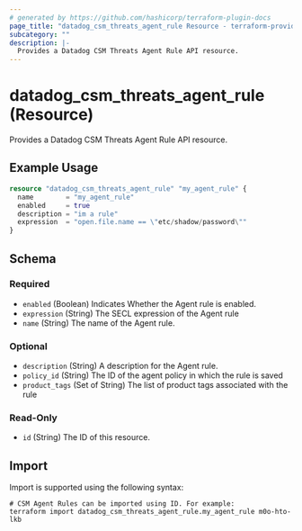 ```yaml
---
# generated by https://github.com/hashicorp/terraform-plugin-docs
page_title: "datadog_csm_threats_agent_rule Resource - terraform-provider-datadog"
subcategory: ""
description: |-
  Provides a Datadog CSM Threats Agent Rule API resource.
---
```


# datadog_csm_threats_agent_rule (Resource)

Provides a Datadog CSM Threats Agent Rule API resource.

## Example Usage

```terraform
resource "datadog_csm_threats_agent_rule" "my_agent_rule" {
  name        = "my_agent_rule"
  enabled     = true
  description = "im a rule"
  expression  = "open.file.name == \"etc/shadow/password\""
}
```

<!-- schema generated by tfplugindocs -->
## Schema

### Required

- `enabled` (Boolean) Indicates Whether the Agent rule is enabled.
- `expression` (String) The SECL expression of the Agent rule
- `name` (String) The name of the Agent rule.

### Optional

- `description` (String) A description for the Agent rule.
- `policy_id` (String) The ID of the agent policy in which the rule is saved
- `product_tags` (Set of String) The list of product tags associated with the rule

### Read-Only

- `id` (String) The ID of this resource.

## Import

Import is supported using the following syntax:

```shell
# CSM Agent Rules can be imported using ID. For example:
terraform import datadog_csm_threats_agent_rule.my_agent_rule m0o-hto-lkb
```
